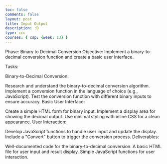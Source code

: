 ```yaml
---
toc: false
comments: false
layout: post
title: Input Output
description: :D
type: ccc
courses: { csp: {week: 13} }
---
```

Phase: Binary to Decimal Conversion
Objective:
Implement a binary-to-decimal conversion function and create a basic user interface.

Tasks:

Binary-to-Decimal Conversion:

Research and understand the binary-to-decimal conversion algorithm.
Implement a conversion function in the language of choice (e.g., JavaScript).
Test the conversion function with different binary inputs to ensure accuracy.
Basic User Interface:

Create a simple HTML form for binary input.
Implement a display area for showing the decimal output.
Use minimal styling with inline CSS for a clean appearance.
User Interaction:

Develop JavaScript functions to handle user input and update the display.
Include a "Convert" button to trigger the conversion process.
Deliverables:

Well-documented code for the binary-to-decimal conversion.
A basic HTML file for user input and result display.
Simple JavaScript functions for user interaction.